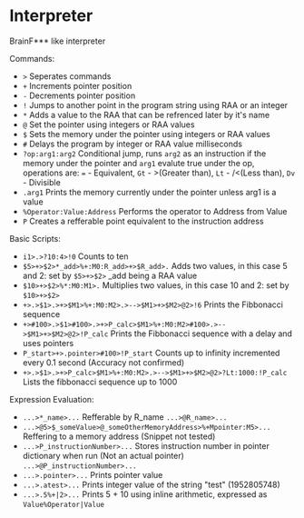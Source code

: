 # Interpreter
BrainF*** like interpreter

Commands:
- ```>``` Seperates commands
- ```+``` Increments pointer position
- ```-``` Decrements pointer position
- ```!``` Jumps to another point in the program string using RAA or an integer
- ```*``` Adds a value to the RAA that can be refrenced later by it's name
- ```@``` Set the pointer using integers or RAA values
- ```$``` Sets the memory under the pointer using integers or RAA values
- ```#``` Delays the program by integer or RAA value milliseconds
- ```?op:arg1:arg2``` Conditional jump, runs ```arg2``` as an instruction if the memory under the pointer and ```arg1``` evalute true under the op, operations are: ```=``` - Equivalent, ```Gt``` - >(Greater than), ```Lt``` - /<(Less than), ```Dv``` - Divisible
- ```.arg1``` Prints the memory currently under the pointer unless arg1 is a value
- ```%Operator:Value:Address``` Performs the operator to Address from Value
- ```P``` Creates a refferable point equivalent to the instruction address

Basic Scripts:
- ```i1>.>?10:4>!0``` Counts to ten
- ```$5>+>$2>*_add>%+:M0:R_add>+>$R_add>.``` Adds two values, in this case 5 and 2: set by ```$5>+>$2>``` _add being a RAA value
- ```$10>+>$2>%*:M0:M1>.``` Multiplies two values, in this case 10 and 2: set by ```$10>+>$2>```
- ```+>.>$1>.>+>$M1>%+:M0:M2>.>-->$M1>+>$M2>@2>!6``` Prints the Fibbonacci sequence
- ```+>#100>.>$1>#100>.>+>P_calc>$M1>%+:M0:M2>#100>.>-->$M1>+>$M2>@2>!P_calc``` Prints the Fibbonacci sequence with a delay and uses pointers
- ```P_start>+>.pointer>#100>!P_start``` Counts up to infinity incremented every 0.1 second (Accuracy not confirmed)
- ```+>.>$1>.>+>P_calc>$M1>%+:M0:M2>.>-->$M1>+>$M2>@2>?Lt:1000:!P_calc``` Lists the fibbonacci sequence up to 1000

Expression Evaluation:
- ```...>*_name>...``` Refferable by R_name ```...>@R_name>...```
- ```...>@5>$_someValue>@_someOtherMemoryAddress>%+Mpointer:M5>...``` Reffering to a memory address (Snippet not tested)
- ```...>P_instructionNumber>...``` Stores instruction number in pointer dictionary when run (Not an actual pointer) ```...>@P_instructionNumber>...```
- ```...>.pointer>...``` Prints pointer value
- ```...>.atest>...``` Prints integer value of the string "test" (1952805748)
- ```...>.5%+|2>...``` Prints 5 + 10 using inline arithmetic, expressed as ```Value%Operator|Value```